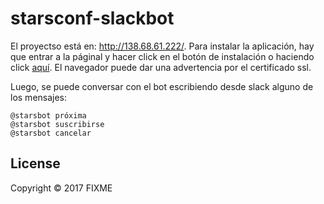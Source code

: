 # starsconf-slackbot

El proyectso está en: http://138.68.61.222/.
Para instalar la aplicación, hay que entrar a la páginal y hacer click en el botón de instalación o haciendo click [aquí](https://slack.com/oauth/authorize?scope=bot&client_id=246767461766.253456618774). El navegador puede dar una advertencia por el certificado ssl. 

Luego, se puede conversar con el bot escribiendo desde slack alguno de los mensajes:
```
@starsbot próxima
@starsbot suscribirse
@starsbot cancelar
```




## License

Copyright © 2017 FIXME

